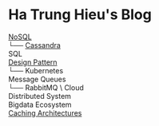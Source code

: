 # Ha Trung Hieu's Blog

  [NoSQL](nosql/) \
  └── [Cassandra](nosql/cassandra) \
  SQL \
  [Design Pattern](design-pattern) \
  └── Kubernetes \
  Message Queues \
  └── RabbitMQ \ 
  Cloud \
  Distributed System \
  Bigdata Ecosystem \
  [Caching Architectures](caching-architectures/)
